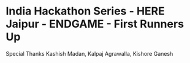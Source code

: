 # India Hackathon Series - HERE Jaipur - ENDGAME - First Runners Up


 Special Thanks Kashish Madan, Kalpaj Agrawalla, Kishore Ganesh
